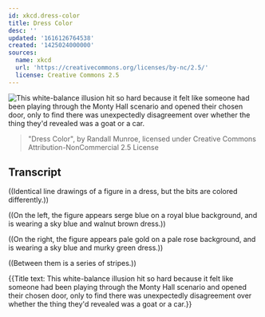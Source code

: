 ```yaml
---
id: xkcd.dress-color
title: Dress Color
desc: ''
updated: '1616126764538'
created: '1425024000000'
sources:
  name: xkcd
  url: 'https://creativecommons.org/licenses/by-nc/2.5/'
  license: Creative Commons 2.5
---
```

![This white-balance illusion hit so hard because it felt like someone had been playing through the Monty Hall scenario and opened their chosen door, only to find there was unexpectedly disagreement over whether the thing they'd revealed was a goat or a car.](https://imgs.xkcd.com/comics/dress_color.png)
> "Dress Color", by Randall Munroe, licensed under Creative Commons Attribution-NonCommercial 2.5 License

## Transcript
((Identical line drawings of a figure in a dress, but the bits are colored differently.))

((On the left, the figure appears serge blue on a royal blue background, and is wearing a sky blue and walnut brown dress.))

((On the right, the figure appears pale gold on a pale rose background, and is wearing a sky blue and murky green dress.))

((Between them is a series of stripes.))

{{Title text: This white-balance illusion hit so hard because it felt like someone had been playing through the Monty Hall scenario and opened their chosen door, only to find there was unexpectedly disagreement over whether the thing they'd revealed was a goat or a car.}}
